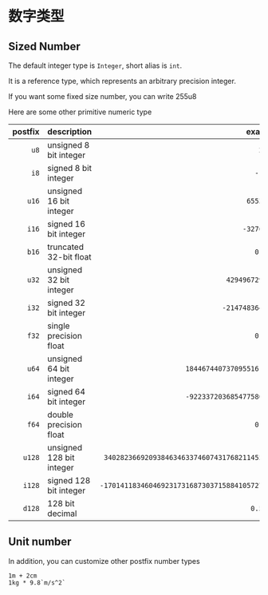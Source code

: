 # 数字类型

## Sized Number

The default integer type is `Integer`, short alias is `int`.

It is a reference type, which represents an arbitrary precision integer.

If you want some fixed size number, you can write 255u8

Here are some other primitive numeric type

| postfix | description              |                                        example |
|--------:|--------------------------|-----------------------------------------------:|
|    `u8` | unsigned 8 bit integer   |                                        `255u8` |
|    `i8` | signed 8 bit integer     |                                       `-127i8` |
|   `u16` | unsigned 16 bit integer  |                                     `65535u16` |
|   `i16` | signed 16 bit integer    |                                    `-32767i16` |
|   `b16` | truncated 32-bit float   |                                       `0.5f16` |
|   `u32` | unsigned 32 bit integer  |                                `4294967295u32` |
|   `i32` | signed 32 bit integer    |                               `-2147483647i32` |
|   `f32` | single precision float   |                                       `0.5f32` |
|   `u64` | unsigned 64 bit integer  |                      `18446744073709551615u64` |
|   `i64` | signed 64 bit integer    |                      `-9223372036854775807i64` |
|   `f64` | double precision float   |                                       `0.5f64` |
|  `u128` | unsigned 128 bit integer |  `340282366920938463463374607431768211455u128` |
|  `i128` | signed 128 bit integer   | `-170141183460469231731687303715884105727i128` |
|  `d128` | 128 bit decimal          |                                      `0.5d128` |

## Unit number

In addition, you can customize other postfix number types

```valkyrie
1m + 2cm
1kg * 9.8`m/s^2`
```


